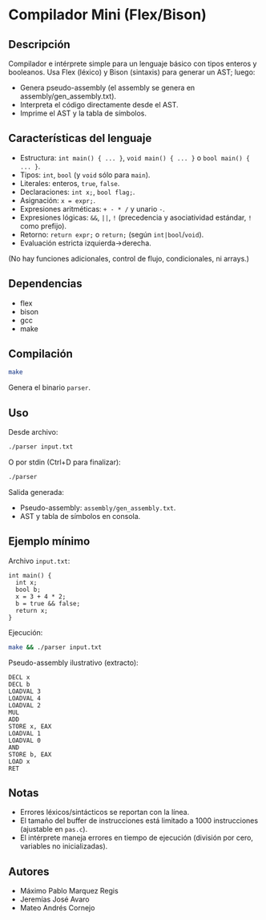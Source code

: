 # Compilador Mini (Flex/Bison)

## Descripción
Compilador e intérprete simple para un lenguaje básico con tipos enteros y booleanos. Usa Flex (léxico) y Bison (sintaxis) para generar un AST; luego:

- Genera pseudo-assembly (el assembly se genera en assembly/gen_assembly.txt).
- Interpreta el código directamente desde el AST.
- Imprime el AST y la tabla de símbolos.

## Características del lenguaje
- Estructura: `int main() { ... }`, `void main() { ... }` o `bool main() { ... }`.
- Tipos: `int`, `bool` (y `void` sólo para `main`).
- Literales: enteros, `true`, `false`.
- Declaraciones: `int x;`, `bool flag;`.
- Asignación: `x = expr;`.
- Expresiones aritméticas: `+ - * /` y unario `-`.
- Expresiones lógicas: `&&`, `||`, `!` (precedencia y asociatividad estándar, `!` como prefijo).
- Retorno: `return expr;` o `return;` (según `int|bool`/`void`).
- Evaluación estricta izquierda→derecha.

(No hay funciones adicionales, control de flujo, condicionales, ni arrays.)

## Dependencias
- flex
- bison
- gcc
- make

## Compilación
```sh
make
```
Genera el binario `parser`.

## Uso
Desde archivo:
```sh
./parser input.txt
```
O por stdin (Ctrl+D para finalizar):
```sh
./parser
```
Salida generada:
- Pseudo-assembly: `assembly/gen_assembly.txt`.
- AST y tabla de símbolos en consola.

## Ejemplo mínimo
Archivo `input.txt`:
```
int main() {
  int x;
  bool b;
  x = 3 + 4 * 2;
  b = true && false;
  return x;
}
```
Ejecución:
```sh
make && ./parser input.txt
```
Pseudo-assembly ilustrativo (extracto):
```
DECL x
DECL b
LOADVAL 3
LOADVAL 4
LOADVAL 2
MUL
ADD
STORE x, EAX
LOADVAL 1
LOADVAL 0
AND
STORE b, EAX
LOAD x
RET
```

## Notas
- Errores léxicos/sintácticos se reportan con la línea.
- El tamaño del buffer de instrucciones está limitado a 1000 instrucciones (ajustable en `pas.c`).
- El intérprete maneja errores en tiempo de ejecución (división por cero, variables no inicializadas).

## Autores 
- Máximo Pablo Marquez Regis 
- Jeremías José Avaro
- Mateo Andrés Cornejo